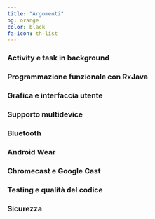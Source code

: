 ```yaml
---
title: "Argomenti"
bg: orange
color: black
fa-icon: th-list
---
```


### Activity e task in background

### Programmazione funzionale con RxJava

### Grafica e interfaccia utente

### Supporto multidevice

### Bluetooth

### Android Wear

### Chromecast e Google Cast

### Testing e qualità del codice

### Sicurezza
